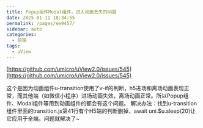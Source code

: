 ```yaml
---
title: Popup组件Modal组件，进入动画丢失的问题
date: 2025-01-11 18:34:55
permalink: /pages/ee9457/
sidebar: auto
categories:
  - 前端
tags:
  - uView
---
```


[https://github.com/umicro/uView2.0/issues/545](https://github.com/umicro/uView2.0/issues/545)

这个是因为动画组件u-transition使用了v-if的判断，h5进场和离场动画表现正常，而其他端（如微信小程序）进场动画失效，离场动画正常。所以Popup组件、Modal组件等用到动画组件的都会有这个问题。
解决办法：找到u-transition组件里面的transition.js第41行有个H5端的判断删掉，await uni.$u.sleep(20)让它应用于全端。问题就解决了~
